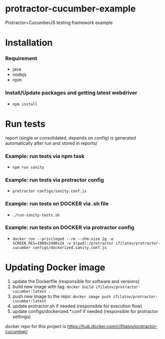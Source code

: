 # protractor-cucumber-example
Protractor+CucumberJS testing framework example

# Installation

### Requirement

* java
* nodejs
* npm

### Install/Update packages and getting latest webdriver

* `npm install`

# Run tests

report (single or consolidated, depends on config) is generated automatically after run and stored in reports/

### Example: run tests via npm task

* `npm run sanity`

### Example: run tests via protractor config

* `protractor configs/sanity.conf.js`

### Example: run tests on DOCKER via .sh file

* `./run-sanity-tests.sh`

### Example: run tests on DOCKER via protractor config

* `docker run --privileged --rm --shm-size 2g -e SCREEN_RES=1900x2400x24 -v $(pwd):/protractor ifilatov/protractor-cucumber configs/dockerized.sanity.conf.js`

# Updating Docker image

1. update the Dockerfile (responsible for software and versions)
2. build new image with tag: `docker build ifilatov/protractor-cucumber:latest .`
3. push new image to the repo: `docker image push ifilatov/protractor-cucumber:latest`
4. update protractor.sh if needed (responsible for execution flow)
5. update configs/dockerized.*.conf if needed (responsible for protractor settings) 

docker repo for this project is https://hub.docker.com/r/ifilatov/protractor-cucumber/
